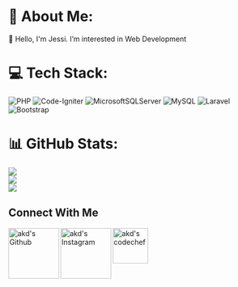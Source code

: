 # 💫 About Me:
👋 Hello, I'm Jessi. I’m interested in Web Development <br>


# 💻 Tech Stack:
![PHP](https://img.shields.io/badge/php-%23777BB4.svg?style=for-the-badge&logo=php&logoColor=white) ![Code-Igniter](https://img.shields.io/badge/CodeIgniter-%23EF4223.svg?style=for-the-badge&logo=codeIgniter&logoColor=white) ![MicrosoftSQLServer](https://img.shields.io/badge/Microsoft%20SQL%20Server-CC2927?style=for-the-badge&logo=microsoft%20sql%20server&logoColor=white) ![MySQL](https://img.shields.io/badge/mysql-4479A1.svg?style=for-the-badge&logo=mysql&logoColor=white) ![Laravel](https://img.shields.io/badge/laravel-%23FF2D20.svg?style=for-the-badge&logo=laravel&logoColor=white) ![Bootstrap](https://img.shields.io/badge/bootstrap-%238511FA.svg?style=for-the-badge&logo=bootstrap&logoColor=white) 
# 📊 GitHub Stats:
![](https://github-readme-stats.vercel.app/api?username=jessiropa&theme=dark&hide_border=false&include_all_commits=false&count_private=false)<br/>
![](https://github-readme-streak-stats.herokuapp.com/?user=jessiropa&theme=dark&hide_border=false)<br/>
![](https://github-readme-stats.vercel.app/api/top-langs/?username=chocobettercodes&theme=dark&hide_border=false&include_all_commits=false&count_private=false&layout=compact)


## Connect With Me
<a href="https://github.com/jessiropa">
  <img align="left" alt="akd's Github" width="100px" src="https://img.shields.io/badge/Github-181717?style=for-the-badge&logo=Github&logoColor=white" />
</a>
<a href="https://www.instagram.com/chocobetter.codes/">
  <img align="left" alt="akd's Instagram" width="100px" src="https://img.shields.io/badge/Instagram-E4405F?style=for-the-badge&logo=instagram&logoColor=white" />
</a>
</a>
<a href="mailto:kristinjessi9700@gmail.com">
  <img align="left" alt="akd's codechef" width="70px" src="https://img.shields.io/badge/Gmail-EA4335?style=for-the-badge&logo=Gmail&logoColor=white" />
</a>
